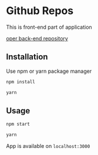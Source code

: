 # Github Repos

This is front-end part of application

[oper back-end repository](https://github.com/kozubenko/github-repos-back)

## Installation

Use npm or yarn package manager

```bash
npm install
```

```bash
yarn
```

## Usage

```bash
npm start
```

```bash
yarn
```

App is available on `localhost:3000`